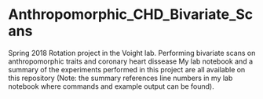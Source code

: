 # Anthropomorphic_CHD_Bivariate_Scans
Spring 2018 Rotation project in the Voight lab. Performing bivariate scans on anthropomorphic traits and coronary heart dissease
My lab notebook and a summary of the experiments performed in this project are all available on this repository (Note: the summary references line numbers in my lab notebook where commands and example output can be found).
